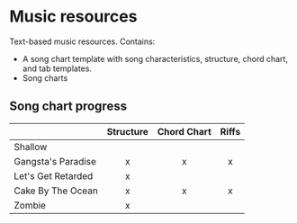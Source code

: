 # Music resources

Text-based music resources. Contains:
* A song chart template with song characteristics, structure, chord chart, and tab templates.
* Song charts

## Song chart progress

|                    	| Structure 	| Chord Chart 	| Riffs 	    |
|--------------------	|:---------:	|:-----------:	|:-----:	    |
| Shallow            	|           	|             	|       	    |
| Gangsta's Paradise 	| x         	| x           	| x     	    |
| Let's Get Retarded 	| x         	|             	|       	    |
| Cake By The Ocean  	| x         	| x           	| x     	    |
| Zombie             	| x         	|             	|       	    |